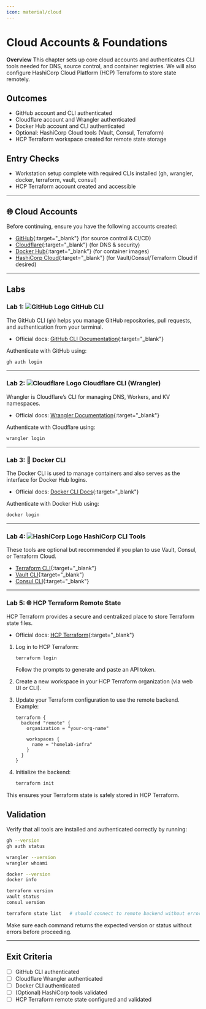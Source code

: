 ```yaml
---
icon: material/cloud
---
```

# Cloud Accounts & Foundations

**Overview**
This chapter sets up core cloud accounts and authenticates CLI tools needed for DNS, source control, and container registries.
We will also configure HashiCorp Cloud Platform (HCP) Terraform to store state remotely.

## Outcomes
- GitHub account and CLI authenticated
- Cloudflare account and Wrangler authenticated
- Docker Hub account and CLI authenticated
- Optional: HashiCorp Cloud tools (Vault, Consul, Terraform)
- HCP Terraform workspace created for remote state storage

## Entry Checks
- Workstation setup complete with required CLIs installed (gh, wrangler, docker, terraform, vault, consul)
- HCP Terraform account created and accessible

---

## 🌐 Cloud Accounts

Before continuing, ensure you have the following accounts created:

- [GitHub](https://github.com){:target="_blank"} (for source control & CI/CD)
- [Cloudflare](https://www.cloudflare.com){:target="_blank"} (for DNS & security)
- [Docker Hub](https://hub.docker.com){:target="_blank"} (for container images)
- [HashiCorp Cloud](https://cloud.hashicorp.com){:target="_blank"} (for Vault/Consul/Terraform Cloud if desired)

---

## Labs

### Lab 1: ![GitHub Logo](https://img.icons8.com/ios-glyphs/20/github.png) GitHub CLI

The GitHub CLI (`gh`) helps you manage GitHub repositories, pull requests, and authentication from your terminal.
- Official docs: [GitHub CLI Documentation](https://cli.github.com/){:target="_blank"}

Authenticate with GitHub using:

```bash
gh auth login
```

---

### Lab 2: ![Cloudflare Logo](https://img.icons8.com/ios/20/cloud.png) Cloudflare CLI (Wrangler)

Wrangler is Cloudflare’s CLI for managing DNS, Workers, and KV namespaces.
- Official docs: [Wrangler Documentation](https://developers.cloudflare.com/workers/wrangler/){:target="_blank"}

Authenticate with Cloudflare using:

```bash
wrangler login
```

---

### Lab 3: 🐳 Docker CLI

The Docker CLI is used to manage containers and also serves as the interface for Docker Hub logins.
- Official docs: [Docker CLI Docs](https://docs.docker.com/engine/reference/commandline/cli/){:target="_blank"}

Authenticate with Docker Hub using:

```bash
docker login
```

---

### Lab 4: ![HashiCorp Logo](https://img.icons8.com/ios/20/hashicorp.png) HashiCorp CLI Tools

These tools are optional but recommended if you plan to use Vault, Consul, or Terraform Cloud.
- [Terraform CLI](https://developer.hashicorp.com/terraform/cli){:target="_blank"}
- [Vault CLI](https://developer.hashicorp.com/vault/docs/commands){:target="_blank"}
- [Consul CLI](https://developer.hashicorp.com/consul/docs/commands){:target="_blank"}

---

### Lab 5: 🌐 HCP Terraform Remote State

HCP Terraform provides a secure and centralized place to store Terraform state files.

- Official docs: [HCP Terraform](https://developer.hashicorp.com/terraform/cloud-docs){:target="_blank"}

1. Log in to HCP Terraform:

    ```bash
    terraform login
    ```

    Follow the prompts to generate and paste an API token.

2. Create a new workspace in your HCP Terraform organization (via web UI or CLI).

3. Update your Terraform configuration to use the remote backend. Example:

    ```hcl
    terraform {
      backend "remote" {
        organization = "your-org-name"

        workspaces {
          name = "homelab-infra"
        }
      }
    }
    ```

4. Initialize the backend:

    ```bash
    terraform init
    ```

This ensures your Terraform state is safely stored in HCP Terraform.

## Validation

Verify that all tools are installed and authenticated correctly by running:

```bash
gh --version
gh auth status

wrangler --version
wrangler whoami

docker --version
docker info

terraform version
vault status
consul version

terraform state list   # should connect to remote backend without error
```

Make sure each command returns the expected version or status without errors before proceeding.

---

## Exit Criteria

- [ ] GitHub CLI authenticated
- [ ] Cloudflare Wrangler authenticated
- [ ] Docker CLI authenticated
- [ ] (Optional) HashiCorp tools validated
- [ ] HCP Terraform remote state configured and validated
